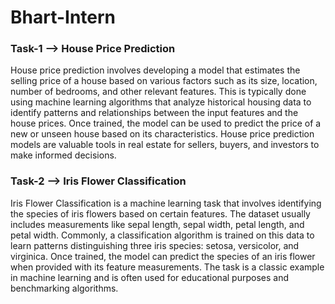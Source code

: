 # Bhart-Intern

### Task-1 --> House Price Prediction

House price prediction involves developing a model that estimates the selling price of a house based on various factors such as its size, location, number of bedrooms, and other relevant features. This is typically done using machine learning algorithms that analyze historical housing data to identify patterns and relationships between the input features and the house prices. Once trained, the model can be used to predict the price of a new or unseen house based on its characteristics. House price prediction models are valuable tools in real estate for sellers, buyers, and investors to make informed decisions.




### Task-2 --> Iris Flower Classification


Iris Flower Classification is a machine learning task that involves identifying the species of iris flowers based on certain features. The dataset usually includes measurements like sepal length, sepal width, petal length, and petal width. Commonly, a classification algorithm is trained on this data to learn patterns distinguishing three iris species: setosa, versicolor, and virginica. Once trained, the model can predict the species of an iris flower when provided with its feature measurements. The task is a classic example in machine learning and is often used for educational purposes and benchmarking algorithms.
